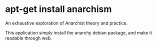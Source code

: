 # apt-get install anarchism #

An exhaustive exploration of Anarchist theory and practice.

This application simply install the anarchy debian package, and make it readable through web.
